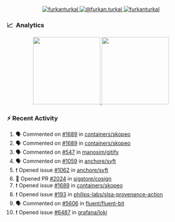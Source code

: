 <p align="center">
  <a href="https://linkedin.com/in/furkanturkal" target="blank">
    <img src="https://img.shields.io/badge/linkedin-%230077B5.svg?&style=for-the-badge&logo=linkedin&logoColor=white" alt="furkanturkal" />
  </a>
  <a href="https://medium.com/@furkan.turkal" target="blank">
    <img src="https://img.shields.io/badge/medium-%2312100E.svg?&style=for-the-badge&logo=medium&logoColor=white" alt="@furkan.turkal" />
  </a>
  <a href="https://twitter.com/furkanturkaI" target="blank">
    <img src="https://img.shields.io/badge/Twitter-1DA1F2?style=for-the-badge&logo=twitter&logoColor=white" alt="furkanturkaI" />
  </a>
</p>

### 📈 &nbsp;Analytics

<p align="center">
  <a href="https://coderstats.net/github/#Dentrax">
    <img height="180em" src="https://github-readme-stats-eight-theta.vercel.app/api?username=Dentrax&show_icons=true&theme=algolia&include_all_commits=true&count_private=true&line_height=26"/>
    <img height="180em" src="https://github-readme-stats-eight-theta.vercel.app/api/top-langs/?username=Dentrax&layout=compact&langs_count=8&theme=algolia&line_height=26"/>
  </a>
</p>

### :zap: Recent Activity

<!--START_SECTION:activity-->
1. 🗣 Commented on [#1689](https://github.com/containers/skopeo/issues/1689) in [containers/skopeo](https://github.com/containers/skopeo)
2. 🗣 Commented on [#1689](https://github.com/containers/skopeo/issues/1689) in [containers/skopeo](https://github.com/containers/skopeo)
3. 🗣 Commented on [#547](https://github.com/manosim/gitify/issues/547) in [manosim/gitify](https://github.com/manosim/gitify)
4. 🗣 Commented on [#1059](https://github.com/anchore/syft/issues/1059) in [anchore/syft](https://github.com/anchore/syft)
5. ❗️ Opened issue [#1062](https://github.com/anchore/syft/issues/1062) in [anchore/syft](https://github.com/anchore/syft)
6. 💪 Opened PR [#2024](https://github.com/sigstore/cosign/pull/2024) in [sigstore/cosign](https://github.com/sigstore/cosign)
7. ❗️ Opened issue [#1689](https://github.com/containers/skopeo/issues/1689) in [containers/skopeo](https://github.com/containers/skopeo)
8. ❗️ Opened issue [#193](https://github.com/philips-labs/slsa-provenance-action/issues/193) in [philips-labs/slsa-provenance-action](https://github.com/philips-labs/slsa-provenance-action)
9. 🗣 Commented on [#5606](https://github.com/fluent/fluent-bit/issues/5606) in [fluent/fluent-bit](https://github.com/fluent/fluent-bit)
10. ❗️ Opened issue [#6487](https://github.com/grafana/loki/issues/6487) in [grafana/loki](https://github.com/grafana/loki)
<!--END_SECTION:activity-->
